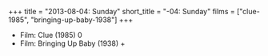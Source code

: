 +++
title = "2013-08-04: Sunday"
short_title = "-04: Sunday"
films = ["clue-1985", "bringing-up-baby-1938"]
+++


* Film: Clue (1985) 0
* Film: Bringing Up Baby (1938) +
